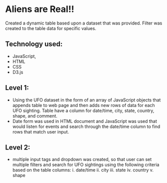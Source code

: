# Aliens are Real!!

Created a dynamic table based upon a dataset that was provided. Filter was created to the table data for specific values. 

## Technology used:

- JavaScript,
- HTML
- CSS
- D3.js

## Level 1:

- Using the UFO dataset in the form of an array of JavaScript objects that appends table to web page and then adds new rows of data for       each UFO sighting. Table have a column for date/time, city, state, country, shape, and comment.
- Date form was used in HTML document and JavaScript was used that would listen for events and search through the date/time column to find   rows that match user input.

## Level 2:

- multiple input tags and dropdown was created, so that user can set multiple filters and search for UFO sightings using the following       criteria based on the table columns:
  i.	date/time
  ii.	city
  iii.	state
  iv.	country
  v.	shape



